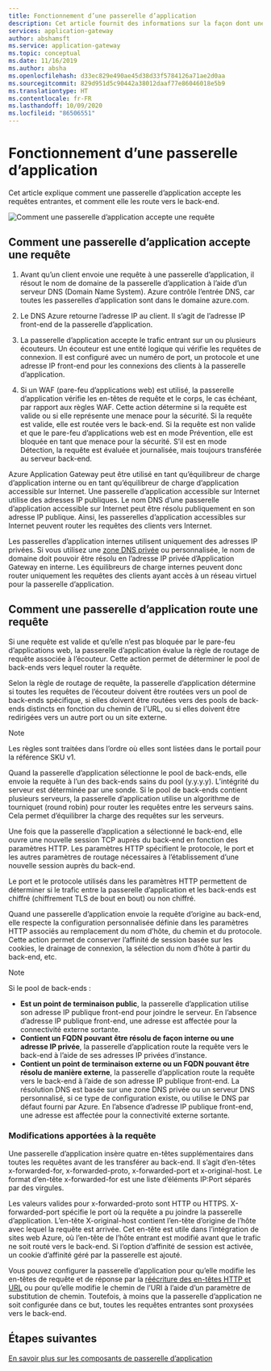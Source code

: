 ```yaml
---
title: Fonctionnement d’une passerelle d’application
description: Cet article fournit des informations sur la façon dont une passerelle d’application accepte les requêtes entrantes et dont elle les route vers le serveur principal.
services: application-gateway
author: abshamsft
ms.service: application-gateway
ms.topic: conceptual
ms.date: 11/16/2019
ms.author: absha
ms.openlocfilehash: d33ec829e490ae45d38d33f5784126a71ae2d0aa
ms.sourcegitcommit: 829d951d5c90442a38012daaf77e86046018e5b9
ms.translationtype: HT
ms.contentlocale: fr-FR
ms.lasthandoff: 10/09/2020
ms.locfileid: "86506551"
---
```

# <a name="how-an-application-gateway-works"></a>Fonctionnement d’une passerelle d’application

Cet article explique comment une passerelle d’application accepte les requêtes entrantes, et comment elle les route vers le back-end.

![Comment une passerelle d’application accepte une requête](./media/how-application-gateway-works/how-application-gateway-works.png)

## <a name="how-an-application-gateway-accepts-a-request"></a>Comment une passerelle d’application accepte une requête

1. Avant qu’un client envoie une requête à une passerelle d’application, il résout le nom de domaine de la passerelle d’application à l’aide d’un serveur DNS (Domain Name System). Azure contrôle l’entrée DNS, car toutes les passerelles d’application sont dans le domaine azure.com.

2. Le DNS Azure retourne l’adresse IP au client. Il s’agit de l’adresse IP front-end de la passerelle d’application.

3. La passerelle d’application accepte le trafic entrant sur un ou plusieurs écouteurs. Un écouteur est une entité logique qui vérifie les requêtes de connexion. Il est configuré avec un numéro de port, un protocole et une adresse IP front-end pour les connexions des clients à la passerelle d’application.

4. Si un WAF (pare-feu d’applications web) est utilisé, la passerelle d’application vérifie les en-têtes de requête et le corps, le cas échéant, par rapport aux règles WAF. Cette action détermine si la requête est valide ou si elle représente une menace pour la sécurité. Si la requête est valide, elle est routée vers le back-end. Si la requête est non valide et que le pare-feu d’applications web est en mode Prévention, elle est bloquée en tant que menace pour la sécurité. S’il est en mode Détection, la requête est évaluée et journalisée, mais toujours transférée au serveur back-end.

Azure Application Gateway peut être utilisé en tant qu’équilibreur de charge d’application interne ou en tant qu’équilibreur de charge d’application accessible sur Internet. Une passerelle d’application accessible sur Internet utilise des adresses IP publiques. Le nom DNS d’une passerelle d’application accessible sur Internet peut être résolu publiquement en son adresse IP publique. Ainsi, les passerelles d’application accessibles sur Internet peuvent router les requêtes des clients vers Internet.

Les passerelles d’application internes utilisent uniquement des adresses IP privées. Si vous utilisez une [zone DNS privée](https://docs.microsoft.com/azure/dns/private-dns-overview) ou personnalisée, le nom de domaine doit pouvoir être résolu en l’adresse IP privée d’Application Gateway en interne. Les équilibreurs de charge internes peuvent donc router uniquement les requêtes des clients ayant accès à un réseau virtuel pour la passerelle d’application.

## <a name="how-an-application-gateway-routes-a-request"></a>Comment une passerelle d’application route une requête

Si une requête est valide et qu’elle n’est pas bloquée par le pare-feu d’applications web, la passerelle d’application évalue la règle de routage de requête associée à l’écouteur. Cette action permet de déterminer le pool de back-ends vers lequel router la requête.

Selon la règle de routage de requête, la passerelle d’application détermine si toutes les requêtes de l’écouteur doivent être routées vers un pool de back-ends spécifique, si elles doivent être routées vers des pools de back-ends distincts en fonction du chemin de l’URL, ou si elles doivent être redirigées vers un autre port ou un site externe.
>[!NOTE]
>Les règles sont traitées dans l’ordre où elles sont listées dans le portail pour la référence SKU v1. 

Quand la passerelle d’application sélectionne le pool de back-ends, elle envoie la requête à l’un des back-ends sains du pool (y.y.y.y). L’intégrité du serveur est déterminée par une sonde. Si le pool de back-ends contient plusieurs serveurs, la passerelle d’application utilise un algorithme de tourniquet (round robin) pour router les requêtes entre les serveurs sains. Cela permet d’équilibrer la charge des requêtes sur les serveurs.

Une fois que la passerelle d’application a sélectionné le back-end, elle ouvre une nouvelle session TCP auprès du back-end en fonction des paramètres HTTP. Les paramètres HTTP spécifient le protocole, le port et les autres paramètres de routage nécessaires à l’établissement d’une nouvelle session auprès du back-end.

Le port et le protocole utilisés dans les paramètres HTTP permettent de déterminer si le trafic entre la passerelle d’application et les back-ends est chiffré (chiffrement TLS de bout en bout) ou non chiffré.

Quand une passerelle d’application envoie la requête d’origine au back-end, elle respecte la configuration personnalisée définie dans les paramètres HTTP associés au remplacement du nom d’hôte, du chemin et du protocole. Cette action permet de conserver l’affinité de session basée sur les cookies, le drainage de connexion, la sélection du nom d’hôte à partir du back-end, etc.

 >[!NOTE]
>Si le pool de back-ends :
> - **Est un point de terminaison public**, la passerelle d’application utilise son adresse IP publique front-end pour joindre le serveur. En l’absence d’adresse IP publique front-end, une adresse est affectée pour la connectivité externe sortante.
> - **Contient un FQDN pouvant être résolu de façon interne ou une adresse IP privée**, la passerelle d’application route la requête vers le back-end à l’aide de ses adresses IP privées d’instance.
> - **Contient un point de terminaison externe ou un FQDN pouvant être résolu de manière externe**, la passerelle d’application route la requête vers le back-end à l’aide de son adresse IP publique front-end. La résolution DNS est basée sur une zone DNS privée ou un serveur DNS personnalisé, si ce type de configuration existe, ou utilise le DNS par défaut fourni par Azure. En l’absence d’adresse IP publique front-end, une adresse est affectée pour la connectivité externe sortante.

### <a name="modifications-to-the-request"></a>Modifications apportées à la requête

Une passerelle d’application insère quatre en-têtes supplémentaires dans toutes les requêtes avant de les transférer au back-end. Il s’agit d’en-têtes x-forwarded-for, x-forwarded-proto, x-forwarded-port et x-original-host. Le format d’en-tête x-forwarded-for est une liste d’éléments IP:Port séparés par des virgules.

Les valeurs valides pour x-forwarded-proto sont HTTP ou HTTPS. X-forwarded-port spécifie le port où la requête a pu joindre la passerelle d’application. L’en-tête X-original-host contient l’en-tête d’origine de l’hôte avec lequel la requête est arrivée. Cet en-tête est utile dans l’intégration de sites web Azure, où l’en-tête de l’hôte entrant est modifié avant que le trafic ne soit routé vers le back-end. Si l’option d’affinité de session est activée, un cookie d’affinité géré par la passerelle est ajouté.

Vous pouvez configurer la passerelle d’application pour qu’elle modifie les en-têtes de requête et de réponse par la [réécriture des en-têtes HTTP et URL](rewrite-http-headers-url.md) ou pour qu’elle modifie le chemin de l’URI à l’aide d’un paramètre de substitution de chemin. Toutefois, à moins que la passerelle d’application ne soit configurée dans ce but, toutes les requêtes entrantes sont proxysées vers le back-end.

## <a name="next-steps"></a>Étapes suivantes

[En savoir plus sur les composants de passerelle d’application](application-gateway-components.md)
